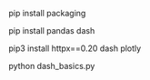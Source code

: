 pip install packaging

pip install pandas dash

pip3 install httpx==0.20 dash plotly

python dash_basics.py
